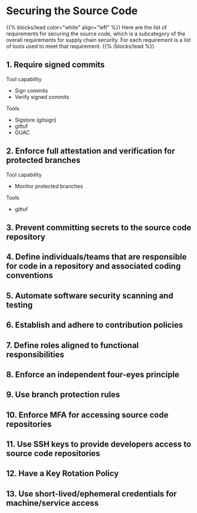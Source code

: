 # Securing the Source Code

{{% blocks/lead color="white" align="left" %}}
Here are the list of requirements for securing the source code, which is a subcategory of the overall requirements for supply chain security. For each requirement is a list of tools used to meet that requirement.
{{% /blocks/lead %}}

## 1. Require signed commits

<div class="h4">Tool capability</div>

- Sign commits
- Verify signed commits

<div class="h4 mt-4">Tools</div>

- Sigstore (gitsign)
- gittuf
- GUAC

## 2. Enforce full attestation and verification for protected branches

<div class="h4">Tool capability</div>

- Monitor protected branches

<div class="h4 mt-4">Tools</div>

- gittuf

## 3. Prevent committing secrets to the source code repository

## 4. Define individuals/teams that are responsible for code in a repository and associated coding conventions

## 5. Automate software security scanning and testing

## 6. Establish and adhere to contribution policies

## 7. Define roles aligned to functional responsibilities

## 8. Enforce an independent four-eyes principle

## 9. Use branch protection rules

## 10. Enforce MFA for accessing source code repositories

## 11. Use SSH keys to provide developers access to source code repositories

## 12. Have a Key Rotation Policy

## 13. Use short-lived/ephemeral credentials for machine/service access
